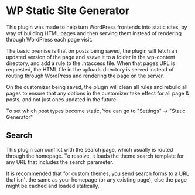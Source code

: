 # WP Static Site Generator

This plugin was made to help turn WordPress frontends into static sites, by way of building HTML pages and then serving them instead of rendering through WordPress each page visit.

The basic premise is that on posts being saved, the plugin will fetch an updated version of the page and ssave it to a folder in the wp-content directory, and add a rule to the .htaccess file. When that pages URL is requested, the HTML file in the uploads directory is served instead of routing through WordPress and rendering the page on the server.

On the customizer being saved, the plugin will clean all rules and rebuild all pages to ensure that any options in the customizer take effect for all page & posts, and not just ones updated in the future.

To set which post types become static, You can go to "Settings" -> "Static Generator"

## Search

This plugin can conflict with the search page, which usually is routed through the homepage. To resolve, it loads the theme search template for any URL that includes the search parameter. 

It is recommended that for custom themes, you send search forms to a URL that isn't the same as your homepage (or any existing page), else the page might be cached and loaded statically.
